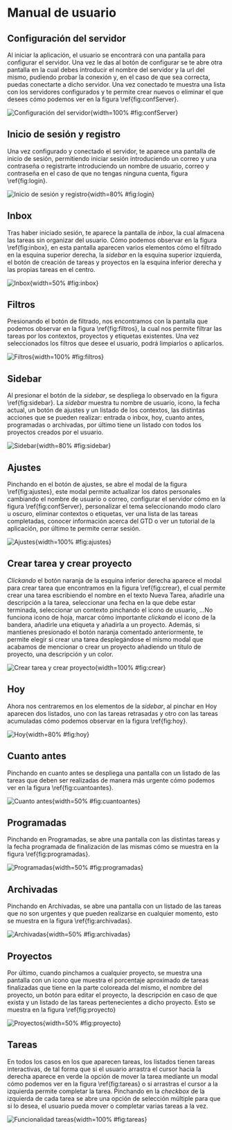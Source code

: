 # Manual de usuario

## Configuración del servidor
Al iniciar la aplicación, el usuario se encontrará con una pantalla para configurar el servidor. Una vez le das al botón de configurar se te abre otra pantalla en la cual debes introducir el nombre del servidor y la url del mismo, pudiendo probar la conexión y, en el caso de que sea correcta, puedas conectarte a dicho servidor. Una vez conectado te muestra una lista con los servidores configurados y te permite crear nuevos o eliminar el que desees cómo podemos ver en la figura \ref{fig:confServer}.

![Configuración del servidor](img/servidorFinal.png){width=100% #fig:confServer}

## Inicio de sesión y registro
Una vez configurado y conectado el servidor, te aparece una pantalla de inicio de sesión, permitiendo iniciar sesión introduciendo un correo y una contraseña o registrarte introduciendo un nombre de usuario, correo y contraseña en el caso de que no tengas ninguna cuenta, figura \ref{fig:login}.

![Inicio de sesión y registro](img/loginFinal.png){width=80% #fig:login}

## Inbox
Tras haber iniciado sesión, te aparece la pantalla de *inbox*, la cual almacena las tareas sin organizar del usuario. Cómo podemos observar en la figura \ref{fig:inbox}, en esta pantalla aparecen varios elementos cómo el filtrado en la esquina superior derecha, la *sidebar* en la esquina superior izquierda, el botón de creación de tareas y proyectos en la esquina inferior derecha y las propias tareas en el centro. 

![Inbox](img/inbox.png){width=50% #fig:inbox}

## Filtros
Presionando el botón de filtrado, nos encontramos con la pantalla que podemos observar en la figura \ref{fig:filtros}, la cual nos permite filtrar las tareas por los contextos, proyectos y etiquetas existentes. Una vez seleccionados los filtros que desee el usuario, podrá limpiarlos o aplicarlos.

![Filtros](img/filtrosFinal.png){width=100% #fig:filtros}

## Sidebar
Al presionar el botón de la *sidebar*, se despliega lo observado en la figura \ref{fig:sidebar}.
La *sidebar* muestra tu nombre de usuario, icono, la fecha actual, un botón de ajustes y un listado de los contextos, las distintas acciones que se pueden realizar: entrada o inbox, hoy, cuanto antes, programadas o archivadas, por último tiene un listado con todos los proyectos creados por el usuario.

![Sidebar](img/sidebarFinal.png){width=80% #fig:sidebar}

## Ajustes
Pinchando en el botón de ajustes, se abre el modal de la figura \ref{fig:ajustes}, este modal permite actualizar los datos personales cambiando el nombre de usuario o correo, configurar el servidor cómo en la figura \ref{fig:confServer}, personalizar el tema seleccionando modo claro u oscuro, eliminar contextos o etiquetas, ver una lista de las tareas completadas, conocer información acerca del GTD o ver un tutorial de la aplicación, por último te permite cerrar sesión.

![Ajustes](img/ajustesFinal.png){width=100% #fig:ajustes}

## Crear tarea y crear proyecto
*Clickando* el botón naranja de la esquina inferior derecha aparece el modal para crear tarea que encontramos en la figura \ref{fig:crear}, el cual permite crear una tarea escribiendo el nombre en el texto Nueva Tarea, añadirle una descripción a la tarea, seleccionar una fecha en la que debe estar terminada, seleccionar un contexto pinchando el icono de usuario, ...No funciona icono de hoja, marcar cómo importante *clickando* el icono de la bandera, añadirle una etiqueta y añadirla a un proyecto.
Además, si mantienes presionado el botón naranja comentado anteriormente, te permite elegir si crear una tarea desplegándose el mismo modal que acabamos de mencionar o crear un proyecto añadiendo un título de proyecto, una descripción y un color.

![Crear tarea y crear proyecto](img/crearFinal.png){width=100% #fig:crear}

## Hoy
Ahora nos centraremos en los elementos de la *sidebar*, al pinchar en Hoy aparecen dos listados, uno con las tareas retrasadas y otro con las tareas acumuladas cómo podemos observar en la figura \ref{fig:hoy}.

![Hoy](img/hoyFinal.png){width=80% #fig:hoy}

## Cuanto antes
Pinchando en cuanto antes se despliega una pantalla con un listado de las tareas que deben ser realizadas de manera más urgente cómo podemos ver en la figura \ref{fig:cuantoantes}.

![Cuanto antes](img/cuantoantes.png){width=50% #fig:cuantoantes}

## Programadas
Pinchando en Programadas, se abre una pantalla con las distintas tareas y la fecha programada de finalización de las mismas cómo se muestra en la figura \ref{fig:programadas}.

![Programadas](img/programadas.png){width=50% #fig:programadas}

## Archivadas
Pinchando en Archivadas, se abre una pantalla con un listado de las tareas que no son urgentes y que pueden realizarse en cualquier momento, esto se muestra en la figura \ref{fig:archivadas}.

![Archivadas](img/archivadas.png){width=50% #fig:archivadas}

## Proyectos
Por último, cuando pinchamos a cualquier proyecto, se muestra una pantalla con un icono que muestra el porcentaje aproximado de tareas finalizadas que tiene en la parte coloreada del mismo, el nombre del proyecto, un botón para editar el proyecto, la descripción en caso de que exista y un listado de las tareas pertenecientes a dicho proyecto. Esto se muestra en la figura \ref{fig:proyecto}

![Proyectos](img/proyecto.png){width=50% #fig:proyecto}

## Tareas
En todos los casos en los que aparecen tareas, los listados tienen tareas interactivas, de tal forma que si el usuario arrastra el cursor hacia la derecha aparece en verde la opción de mover la tarea mediante un modal cómo podemos ver en la figura \ref{fig:tareas} o si arrastras el cursor a la izquierda permite completar la tarea. Pinchando en la *checkbox* de la izquierda de cada tarea se abre una opción de selección múltiple para que si lo desea, el usuario pueda mover o completar varias tareas a la vez.

![Funcionalidad tareas](img/tareasFinal.png){width=100% #fig:tareas}
